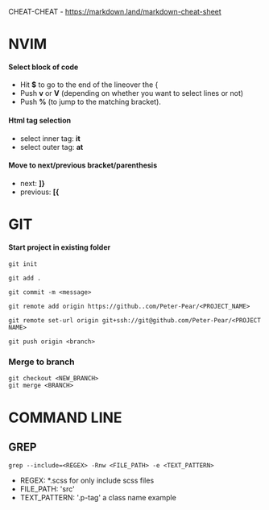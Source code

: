 CHEAT-CHEAT - https://markdown.land/markdown-cheat-sheet


# NVIM

#### Select block of code
  - Hit **$** to go to the end of the lineover the {
  - Push **v** or **V** (depending on whether you want to select lines or not)
  - Push **%** (to jump to the matching bracket).

#### Html tag selection
  - select inner tag: **it**
  - select outer tag: **at**

#### Move to next/previous bracket/parenthesis
  - next: **]}**
  - previous: **[{**


# GIT

#### Start project in existing folder

```
git init
```

```
git add .
```

```
git commit -m <message>
```

```
git remote add origin https://github..com/Peter-Pear/<PROJECT_NAME>
```

```
git remote set-url origin git+ssh://git@github.com/Peter-Pear/<PROJECT NAME>
```

```
git push origin <branch>
```

### Merge to branch

```
git checkout <NEW_BRANCH>
git merge <BRANCH>
```


# COMMAND LINE


## GREP
```
grep --include=<REGEX> -Rnw <FILE_PATH> -e <TEXT_PATTERN>

```
  - REGEX: \*.scss for only include scss files
  - FILE_PATH:  'src'
  - TEXT_PATTERN: '.p-tag' a class name example
